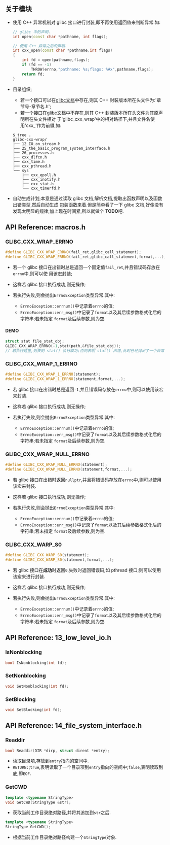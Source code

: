 
## 关于模块

*   使用 C++ 异常机制对 glibc 接口进行封装,即不再使用返回值来判断异常.如:

    ```c++
    // glibc 中的声明.
    int open(const char *pathname, int flags);

    // 使用 C++ 异常之后的声明.
    int cxx_open(const char *pathname,int flags)
    {
        int fd = open(pathname,flags);
        if (fd == -1)
            THROW(errno,"pathname: %s;flags: %#x",pathname,flags);
        return fd;
    }
    ```

*   目录组织;

    -   若一个接口可以在[glibc文档][0]中存在,则其 C++ 封装版本所在头文件为:'章节号-章节名.h';
    -   若一个接口在[glibc文档][0]中不存在,则其 C++ 封装版本所在头文件为其原声明所在头文件相对
        于'glibc_cxx_wrap'中的相对路径下,并且文件名使用'cxx_'作为前缀,如:

    ```shell
    $ tree .
    glibc-cxx-wrap/
    ├── 12_IO_on_stream.h
    ├── 25_the_basic_program_system_interface.h
    ├── 26_processes.h
    ├── cxx_dlfcn.h
    ├── cxx_time.h
    ├── cxx_pthread.h
    └── sys
        ├── cxx_epoll.h
        ├── cxx_inotify.h
        ├── cxx_stat.h
        └── cxx_timerfd.h
    ```

*   自动生成计划;本意是通过读取 glibc 文档,解析文档,提取出函数声明以及函数出错类型,然后自动生成
    包装函数来着.但是简单看了一下 glibc 文档,好像没有发现太明显的规律;加上现在时间紧,所以就做个
    **TODO**吧.

## API Reference: macros.h

### GLIBC_CXX_WRAP_ERRNO

```c++
#define GLIBC_CXX_WRAP_ERRNO(fail_ret,glibc_call_statement);
#define GLIBC_CXX_WRAP_ERRNO(fail_ret,glibc_call_statement,format,...);
```

*   若一个 glibc 接口在出错时总是返回一个固定值`fail_ret`,并且错误码存放在`errno`中,则可以使
    用该宏封装;
*   这样若 glibc 接口执行成功,则无操作;
*   若执行失败,则会抛出`ErrnoException`类型异常.其中:

    -   `ErrnoException::errnum()`中记录着`errno`的值;
    -   `ErrnoException::err_msg()`中记录了`format`以及其后续参数格式化后的字符串;若未指定
        `format`及后续参数,则为空.


#### DEMO

```c++
struct stat file_stat_obj;
GLIBC_CXX_WRAP_ERRNO(-1,stat(path,&file_stat_obj));
// 若执行这里,则表明 stat() 执行成功;否则表明 stat() 出错,此时已经抛出了一个异常.
```

### GLIBC_CXX_WRAP_1_ERRNO

```c++
#define GLIBC_CXX_WRAP_1_ERRNO(statement);
#define GLIBC_CXX_WRAP_1_ERRNO(statement,format,...);
```

*   若 glibc 接口在出错时总是返回`-1`,并且错误码存放在`errno`中,则可以使用该宏来封装.
*   这样若 glibc 接口执行成功,则无操作;
*   若执行失败,则会抛出`ErrnoException`类型异常.其中:

    -   `ErrnoException::errnum()`中记录着`errno`的值;
    -   `ErrnoException::err_msg()`中记录了`format`以及其后续参数格式化后的字符串;若未指定
        `format`及后续参数,则为空.

### GLIBC_CXX_WRAP_NULL_ERRNO

```c++
#define GLIBC_CXX_WRAP_NULL_ERRNO(statement);
#define GLIBC_CXX_WRAP_NULL_ERRNO(statement,format,...);
```

*   若 glibc 接口在出错时返回`nullptr`,并且将错误码存放在`errno`中,则可以使用该宏来封装.
*   这样若 glibc 接口执行成功,则无操作;
*   若执行失败,则会抛出`ErrnoException`类型异常.其中:

    -   `ErrnoException::errnum()`中记录着`errno`的值;
    -   `ErrnoException::err_msg()`中记录了`format`以及其后续参数格式化后的字符串;若未指定
        `format`及后续参数,则为空.

### GLIBC_CXX_WARP_S0

```c++
#define GLIBC_CXX_WARP_S0(statement);
#define GLIBC_CXX_WARP_S0(statement,format,...);
```

*   若 glibc 接口在**成功**时返回`0`,失败时返回错误码,如 pthread 接口;则可以使用该宏来进行封装.
*   这样若 glibc 接口执行成功,则无操作;
*   若执行失败,则会抛出`ErrnoException`类型异常.其中:

    -   `ErrnoException::errnum()`中记录着`errno`的值;
    -   `ErrnoException::err_msg()`中记录了`format`以及其后续参数格式化后的字符串;若未指定
        `format`及后续参数,则为空.

## API Reference: 13_low_level_io.h

### IsNonblocking

```cpp
bool IsNonblocking(int fd);
```

### SetNonblocking

```cpp
void SetNonblocking(int fd);
```

### SetBlocking

```cpp
void SetBlocking(int fd);
```

## API Reference: 14_file_system_interface.h

### Readdir

```cpp
bool Readdir(DIR *dirp, struct dirent *entry);
```

*   读取目录项,存放到`entry`指向的空间中.
*   `RETURN:`;`true`,表明读取了一个目录项到`entry`指向的空间中;`false`,表明读取到底,即`EOF`.

### GetCWD

```cpp
template <typename StringType>
void GetCWD(StringType &str);
```

*   获取当前工作目录绝对路径,并将其追加到`str`之后.

```cpp
template <typename StringType>
StringType GetCWD();
```

*   根据当前工作目录绝对路径构建一个`StringType`对象.

[0]: <https://www.gnu.org/software/libc/manual/html_mono/libc.html>

